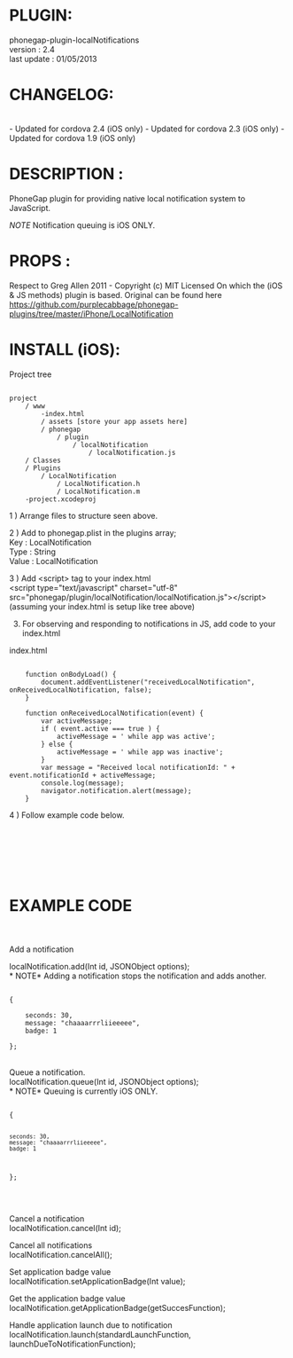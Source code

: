 


# PLUGIN: 

phonegap-plugin-localNotifications<br />
version : 2.4<br />
last update : 01/05/2013<br />


# CHANGELOG: 
<br />
- Updated for cordova 2.4 (iOS only)
- Updated for cordova 2.3 (iOS only)
- Updated for cordova 1.9 (iOS only)


# DESCRIPTION :

PhoneGap plugin for providing native local notification system to JavaScript.

*NOTE* Notification queuing is iOS ONLY.


# PROPS :
Respect to Greg Allen 2011 -  Copyright (c) MIT Licensed
On which the (iOS & JS methods) plugin is based.
Original can be found here https://github.com/purplecabbage/phonegap-plugins/tree/master/iPhone/LocalNotification

# INSTALL (iOS): #

Project tree<br />

<pre><code>
project
	/ www
		-index.html
		/ assets [store your app assets here]
		/ phonegap
			/ plugin
				/ localNotification
					/ localNotification.js	
	/ Classes
	/ Plugins
		/ LocalNotification
			/ LocalNotification.h
			/ LocalNotification.m
	-project.xcodeproj
</code></pre>



1 ) Arrange files to structure seen above.

2 ) Add to phonegap.plist in the plugins array;<br />
Key : LocalNotification<br />
Type : String<br />
Value : LocalNotification<br />

3 ) Add \<script\> tag to your index.html<br />
\<script type="text/javascript" charset="utf-8" src="phonegap/plugin/localNotification/localNotification.js"\>\</script\><br />
(assuming your index.html is setup like tree above)

3) For observing and responding to notifications in JS, add code to your index.html

index.html
<pre><code>
	function onBodyLoad() {
		document.addEventListener("receivedLocalNotification", onReceivedLocalNotification, false);
	}

    function onReceivedLocalNotification(event) {
        var activeMessage;
        if ( event.active === true ) {
            activeMessage = ' while app was active';
        } else {
            activeMessage = ' while app was inactive';
        }
        var message = "Received local notificationId: " + event.notificationId + activeMessage;
        console.log(message);
        navigator.notification.alert(message);
    }
</pre></code>

4 ) Follow example code below.

<br />
<br />





<br />
<br />
<br />

# EXAMPLE CODE #

<br />
<br />
Add a notification<br />

localNotification.add(Int id, JSONObject options);
<br />
    * NOTE* Adding a notification stops the notification and adds another. 
<br />
<pre><code>
{

    seconds: 30, 
    message: "chaaaarrrliieeeee", 
    badge: 1 

}; 
</code></pre>
<br />
Queue a notification.<br />
localNotification.queue(Int id, JSONObject options);
<br />
    * NOTE* Queuing is currently iOS ONLY. 
<br />
<pre><code>
{

    seconds: 30, 
    message: "chaaaarrrliieeeee", 
    badge: 1 

}; 
</code></pre>
<br />

Cancel a notification <br />
localNotification.cancel(Int id); 
<br />

Cancel all notifications<br />
localNotification.cancelAll(); 
<br />

Set application badge value <br />
localNotification.setApplicationBadge(Int value); 
<br />

Get the application badge value<br />
localNotification.getApplicationBadge(getSuccesFunction); 
<br />

Handle application launch due to notification<br />
localNotification.launch(standardLaunchFunction, launchDueToNotificationFunction); 
<br />
